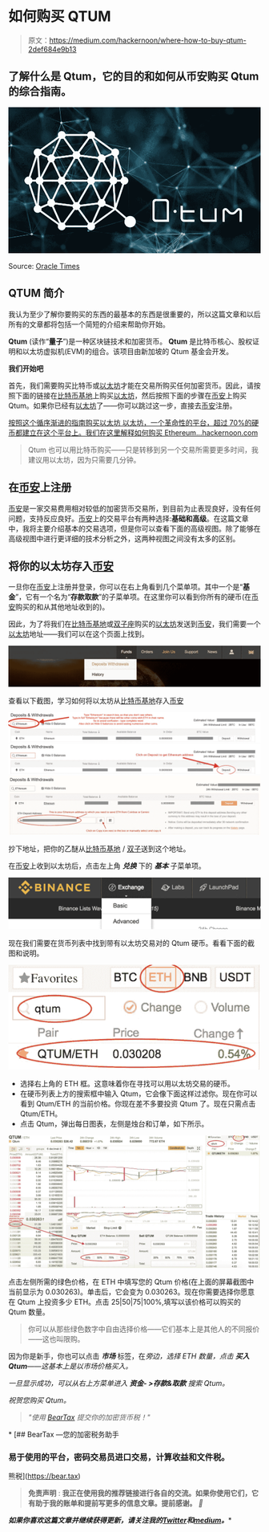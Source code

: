 # 如何购买 QTUM

> 原文：<https://medium.com/hackernoon/where-how-to-buy-qtum-2def684e9b13>

## 了解什么是 Qtum，它的目的和如何从币安购买 Qtum 的综合指南。

![](img/e5ee511062d481531e8077dfede98854.png)

Source: [Oracle Times](https://oracletimes.com/qtum-qtum-essentially-elegant-new-paradigm-in-the-cryptocurrency-world/)

## QTUM 简介

我认为至少了解你要购买的东西的最基本的东西是很重要的，所以这篇文章和以后所有的文章都将包括一个简短的介绍来帮助你开始。

**Qtum** (读作“**量子**”)是一种区块链技术和加密货币。 **Qtum** 是比特币核心、股权证明和以太坊虚拟机(EVM)的组合。该项目由新加坡的 Qtum 基金会开发。

**我们开始吧**

首先，我们需要购买比特币或[以太坊](https://hackernoon.com/a-beginners-guide-to-buying-ethereum-e11c73b5e5ed)才能在交易所购买任何加密货币。因此，请按照下面的链接在[比特币基地](https://www.coinbase.com/join/5940a7b706041a01971db0ec)上购买[以太坊](https://hackernoon.com/a-beginners-guide-to-buying-ethereum-e11c73b5e5ed)，然后按照下面的步骤在[币安](https://www.binance.com/?ref=27693113)上购买 Qtum。如果你已经有[以太坊](https://hackernoon.com/a-beginners-guide-to-buying-ethereum-e11c73b5e5ed)了——你可以跳过这一步，直接去[币安](https://www.binance.com/?ref=27693113)注册。

[按照这个循序渐进的指南购买以太坊
以太坊，一个革命性的平台，超过 70%的硬币都建立在这个平台上。我们在这里解释如何购买 Ethereum…hackernoon.com](https://hackernoon.com/a-beginners-guide-to-buying-ethereum-e11c73b5e5ed)

> Qtum 也可以用比特币购买——只是转移到另一个交易所需要更多时间，我建议用以太坊，因为只需要几分钟。

## 在[币安](https://www.binance.com/?ref=27693113)上注册

[币安](https://www.binance.com/?ref=27693113)是一家交易费用相对较低的加密货币交易所，到目前为止表现良好，没有任何问题，支持反应良好。[币安](https://www.binance.com/?ref=27693113)上的交易平台有两种选择:**基础和高级**。在这篇文章中，我将主要介绍基本的交易选项，但是你可以查看下面的高级视图。除了能够在高级视图中进行更详细的技术分析之外，这两种视图之间没有太多的区别。

## 将你的以太坊存入[币安](https://www.binance.com/?ref=27693113)

一旦你在[币安](https://www.binance.com/?ref=27693113)上注册并登录，你可以在右上角看到几个菜单项。其中一个是“**基金**”，它有一个名为“**存款取款**”的子菜单项。在这里你可以看到你所有的硬币(在[币安](https://www.binance.com/?ref=27693113)购买的和从其他地址收到的)。

因此，为了将我们在[比特币基地](https://www.coinbase.com/join/5940a7b706041a01971db0ec)或[双子座](https://gemini.com)购买的[以太坊](https://hackernoon.com/a-beginners-guide-to-buying-ethereum-e11c73b5e5ed)发送到[币安](https://www.binance.com/?ref=27693113)，我们需要一个[以太坊](https://hackernoon.com/a-beginners-guide-to-buying-ethereum-e11c73b5e5ed)地址——我们可以在这个页面上找到。

![](img/922fa6f42403a1a1b4a50f4436b1c587.png)

查看以下截图，学习如何将以太坊从[比特币基地](https://www.coinbase.com/join/5940a7b706041a01971db0ec)存入[币安](https://www.binance.com/?ref=27693113)

![](img/3db71872bf30370dec37f1256d1ec4dd.png)![](img/d145216bc25d292d6116b3ba178a4b76.png)![](img/dfc068d086a93628877506c52ad0c656.png)

抄下地址，把你的乙醚从[比特币基地](https://www.coinbase.com/join/5940a7b706041a01971db0ec) / [双子](https://gemini.com)送到这个地址。

在[币安](https://www.binance.com/?ref=27693113)上收到以太坊后，点击左上角 ***兑换*** 下的 ***基本*** 子菜单项。

![](img/c42d59992c207af9fcbfd40c93fab948.png)

现在我们需要在货币列表中找到带有以太坊交易对的 Qtum 硬币。看看下面的截图和说明。

![](img/9b8cf371edfa1637f513d63de313b050.png)

*   选择右上角的 ETH 框。这意味着你在寻找可以用以太坊交易的硬币。
*   在硬币列表上方的搜索框中输入 Qtum，它会像下面这样过滤你。现在你可以看到 Qtum/ETH 的当前价格。你现在差不多要投资 Qtum 了。现在只需点击 Qtum/ETH。
*   点击 Qtum，弹出每日图表，左侧是烛台和订单，如下所示。

![](img/af335cab22a579638f1276f2fee6ac8c.png)

点击左侧所需的绿色价格，在 ETH 中填写您的 Qtum 价格(在上面的屏幕截图中当前显示为 0.030263)。单击后，它会变为 0.030263。现在你需要选择你愿意在 Qtum 上投资多少 ETH。点击 25|50|75|100%,填写以该价格可以购买的 Qtum 数量。

> 你可以从那些绿色数字中自由选择价格——它们基本上是其他人的不同报价——这也叫限购。

因为你是新手，你也可以点击 ***市场*** 标签，在*旁边，选择 ETH 数量，点击 ***买入 Qtum***——这基本上是以市场价格买入。*

*一旦显示成功，可以从右上方菜单进入 ***资金- >存款&取款*** 搜索 Qtum。*

*祝贺您购买 Qtum。*

> *"使用 [BearTax](https://bear.tax) 提交你的加密货币税！"*

*[](https://bear.tax) [## BearTax —您的加密税务助手

### 易于使用的平台，密码交易员进口交易，计算收益和文件税。

熊税](https://bear.tax) 

> **免责声明** : **我正在使用我的推荐链接进行各自的交流。如果你使用它们，它有助于我的账单和提前写更多的信息文章。提前感谢。** *🙏*

***如果你喜欢这篇文章并继续获得更新，请关注我的***[***Twitter***](http://twitter.com/confusedcoin)***和***[***medium***](/@deepthivazrala)***。****